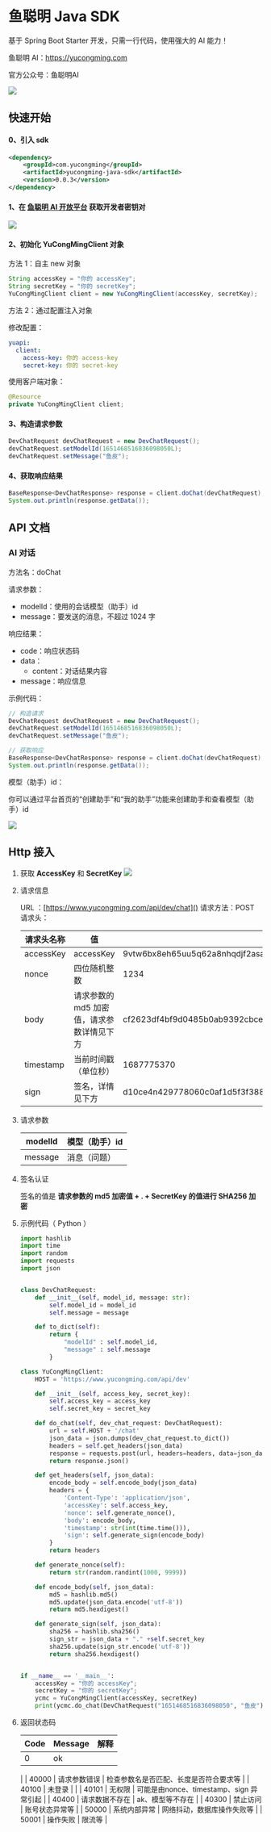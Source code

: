 # 鱼聪明 Java SDK

基于 Spring Boot Starter 开发，只需一行代码，使用强大的 AI 能力！

鱼聪明 AI：https://yucongming.com

官方公众号：鱼聪明AI

![](./doc/imgs/wechat_qrcode.png)

## 快速开始

#### 0、引入 sdk

```xml
<dependency>
    <groupId>com.yucongming</groupId>
    <artifactId>yucongming-java-sdk</artifactId>
    <version>0.0.3</version>
</dependency>
```

#### 1、在 [鱼聪明 AI 开放平台](https://www.yucongming.com/dev) 获取开发者密钥对

![](doc/imgs/dev_tutorial.png)

#### 2、初始化 YuCongMingClient 对象

方法 1：自主 new 对象

```java
String accessKey = "你的 accessKey";
String secretKey = "你的 secretKey";
YuCongMingClient client = new YuCongMingClient(accessKey, secretKey);
```

方法 2：通过配置注入对象

修改配置：

```yaml
yuapi:
  client:
    access-key: 你的 access-key
    secret-key: 你的 secret-key
```

使用客户端对象：

```java
@Resource
private YuCongMingClient client;
```

#### 3、构造请求参数

```java
DevChatRequest devChatRequest = new DevChatRequest();
devChatRequest.setModelId(1651468516836098050L);
devChatRequest.setMessage("鱼皮");
```

#### 4、获取响应结果

```java
BaseResponse<DevChatResponse> response = client.doChat(devChatRequest);
System.out.println(response.getData());
```



## API 文档

### AI 对话

方法名：doChat

请求参数：

- modelId：使用的会话模型（助手）id
- message：要发送的消息，不超过 1024 字

响应结果：

- code：响应状态码
- data： 
  - content：对话结果内容
- message：响应信息


示例代码：

```java
// 构造请求
DevChatRequest devChatRequest = new DevChatRequest();
devChatRequest.setModelId(1651468516836098050L);
devChatRequest.setMessage("鱼皮");

// 获取响应
BaseResponse<DevChatResponse> response = client.doChat(devChatRequest);
System.out.println(response.getData());
```

模型（助手）id：

你可以通过平台首页的“创建助手”和“我的助手”功能来创建助手和查看模型（助手）id

![](doc/imgs/model_id.png)



## Http 接入

1. 获取 **AccessKey** 和 **SecretKey**
![](doc/imgs/key_secret.png)
2. 请求信息

   URL ：[https://www.yucongming.com/api/dev/chat]()
   请求方法：POST
   请求头：
   
   | 请求头名称 | 值 | 示例值 |
   | --- | --- | --- |
   | accessKey | accessKey | 9vtw6bx8eh65uu5q62a8nhqdjf2asapp |
   | nonce | 四位随机整数 | 1234 |
   | body | 请求参数的 md5 加密值，请求参数详情见下方 | cf2623df4bf9d0485b0ab9392cbcef11 |
   | timestamp | 当前时间戳（单位秒） | 1687775370 |
   | sign | 签名，详情见下方 | d10ce4n429778060c0af1d5f3f388d39953e74d996022e6182094fa3a84adbe9 |

3. 请求参数

   | modelId | 模型（助手）id |
   | --- | --- |
   | message | 消息（问题） |

4. 签名认证 

   签名的值是 **请求参数的 md5 加密值 + . + SecretKey 的值进行 SHA256 加密**

5. 示例代码（ Python ）
   ```python
   import hashlib
   import time
   import random
   import requests
   import json
   
   
   class DevChatRequest:
       def __init__(self, model_id, message: str):
           self.model_id = model_id
           self.message = message
   
       def to_dict(self):
           return {
               "modelId" : self.model_id,
               "message" : self.message
           }
   
   class YuCongMingClient:
       HOST = 'https://www.yucongming.com/api/dev'
   
       def __init__(self, access_key, secret_key):
           self.access_key = access_key
           self.secret_key = secret_key
   
       def do_chat(self, dev_chat_request: DevChatRequest):
           url = self.HOST + '/chat'
           json_data = json.dumps(dev_chat_request.to_dict())
           headers = self.get_headers(json_data)
           response = requests.post(url, headers=headers, data=json_data)
           return response.json()
   
       def get_headers(self, json_data):
           encode_body = self.encode_body(json_data)
           headers = {
               'Content-Type': 'application/json',
               'accessKey': self.access_key,
               'nonce': self.generate_nonce(),
               'body': encode_body,
               'timestamp': str(int(time.time())),
               'sign': self.generate_sign(encode_body)
           }
           return headers
   
       def generate_nonce(self):
           return str(random.randint(1000, 9999))
   
       def encode_body(self, json_data):
           md5 = hashlib.md5()
           md5.update(json_data.encode('utf-8'))
           return md5.hexdigest()
   
       def generate_sign(self, json_data):
           sha256 = hashlib.sha256()
           sign_str = json_data + "." +self.secret_key
           sha256.update(sign_str.encode('utf-8'))
           return sha256.hexdigest()
   
   
   if __name__ == '__main__':
       accessKey = "你的 accessKey";
       secretKey = "你的 secretKey";
       ycmc = YuCongMingClient(accessKey, secretKey)
       print(ycmc.do_chat(DevChatRequest("1651468516836098050", "鱼皮")))
   
   ```

6. 返回状态码
   
   | Code | Message | 解释 |
   | --- | --- | --- |
   | 0 | ok |
   |
   | 40000 | 请求参数错误 | 检查参数名是否匹配、长度是否符合要求等 |
   | 40100 | 未登录 |
   |
   | 40101 | 无权限 | 可能是由nonce、timestamp、sign 异常引起 |
   | 40400 | 请求数据不存在 | ak、模型等不存在 |
   | 40300 | 禁止访问 | 账号状态异常等 |
   | 50000 | 系统内部异常 | 网络抖动，数据库操作失败等 |
   | 50001 | 操作失败 | 限流等 |

